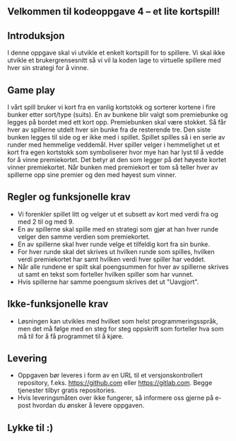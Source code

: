 ## Velkommen til kodeoppgave 4 – et lite kortspill!

## Introduksjon
I denne oppgave skal vi utvikle et enkelt kortspill for to spillere. Vi skal ikke utvikle et brukergrensesnitt så vi vil la koden lage to virtuelle spillere med hver sin strategi for å vinne.

## Game play
I vårt spill bruker vi kort fra en vanlig kortstokk og sorterer kortene i fire bunker etter sort/type (suits). En av bunkene blir valgt som premiebunke og legges på bordet med ett kort opp. Premiebunken skal være stokket. 
Så får hver av spillerne utdelt hver sin bunke fra de resterende tre. Den siste bunken legges til side og er ikke med i spillet.
Spillet spilles så i en serie av runder med hemmelige veddemål. Hver spiller velger i hemmelighet ut et kort fra egen kortstokk som symboliserer hvor mye han har lyst til å vedde for å vinne premiekortet. Det betyr at den som legger på det høyeste kortet vinner premiekortet. Når bunken med premiekort er tom så teller hver av spillerne opp sine premier og den med høyest sum vinner.

## Regler og funksjonelle krav
* Vi forenkler spillet litt og velger ut et subsett av kort med verdi fra og med 2 til og med 9.
* En av spillerne skal spille med en strategi som gjør at han hver runde velger den samme verdien som premiekortet.
* En av spillerne skal hver runde velge et tilfeldig kort fra sin bunke.
* For hver runde skal det skrives ut hvilken runde som spilles, hvilken verdi premiekortet har samt hvilken verdi hver spiller har veddet.
* Når alle rundene er spilt skal poengsummen for hver av spillerne skrives ut samt en tekst som forteller hvilken spiller som har vunnet.
* Hvis spillerne har samme poengsum skrives det ut "Uavgjort".

## Ikke-funksjonelle krav
* Løsningen kan utvikles med hvilket som helst programmeringsspråk, men det må følge med en steg for steg oppskrift som forteller hva som må til for å få programmet til å kjøre.

## Levering
* Oppgaven bør leveres i form av en URL til et versjonskontrollert repository, f.eks. https://github.com eller https://gitlab.com. Begge tjenester tilbyr gratis repositories.
* Hvis leveringsmåten over ikke fungerer, så informere oss gjerne på e-post hvordan du ønsker å levere oppgaven.

## Lykke til :)
